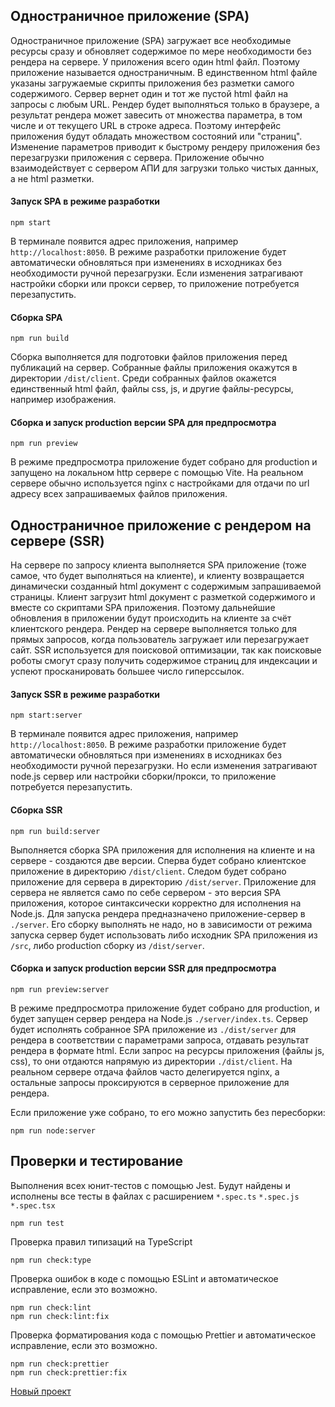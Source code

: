 ## Одностраничное приложение (SPA)

Одностраничное приложение (SPA) загружает все необходимые ресурсы сразу и обновляет содержимое по мере необходимости без рендера на сервере. У приложения всего один html файл. Поэтому приложение называется одностраничным. В единственном html файле указаны загружаемые скрипты приложения без разметки самого содержимого. Сервер вернет один и тот же пустой html файл на запросы с любым URL. Рендер будет выполняться только в браузере, а результат рендера может завесить от множества параметра, в том числе и от текущего URL в строке адреса. Поэтому интерфейс приложения будут обладать множеством состояний или "страниц". Изменение параметров приводит к быстрому рендеру приложения без перезагрузки приложения с сервера. Приложение обычно взаимодействует с сервером АПИ для загрузки только чистых данных, а не html разметки.
#### Запуск SPA в режиме разработки

```
npm start
```

В терминале появится адрес приложения, например `http://localhost:8050`. В режиме разработки приложение будет автоматически обновляться при изменениях в исходниках без необходимости ручной перезагрузки. Если изменения затрагивают настройки сборки или прокси сервер, то приложение потребуется перезапустить.
#### Сборка SPA

```
npm run build
```

Сборка выполняется для подготовки файлов приложения перед публикаций на сервер. Собранные файлы приложения окажутся в директории `/dist/client`. Среди собранных файлов окажется единственный html файл, файлы css, js, и другие файлы-ресурсы, например изображения.
#### Сборка и запуск production версии SPA для предпросмотра 

```
npm run preview
```

В режиме предпросмотра приложение будет собрано для production и запущено на локальном http сервере с помощью  Vite. На реальном сервере обычно используется nginx с настройками для отдачи по url адресу всех запрашиваемых файлов приложения.
## Одностраничное приложение c рендером на сервере (SSR)

На сервере по запросу клиента выполняется SPA приложение (тоже самое, что будет выполняться на клиенте), и клиенту возвращается динамически созданный html документ с содержимым запрашиваемой страницы. Клиент загрузит html документ с разметкой содержимого и вместе со скриптами SPA приложения. Поэтому дальнейшие обновления в приложении будут происходить на клиенте за счёт клиентского рендера. Рендер на сервере выполняется только для прямых запросов, когда пользователь загружает или перезагружает сайт. SSR используется для поисковой оптимизации, так как поисковые роботы смогут сразу получить содержимое страниц для индексации и успеют просканировать большее число гиперссылок.
#### Запуск SSR в режиме разработки

```
npm start:server
```

В терминале появится адрес приложения, например `http://localhost:8050`. В режиме разработки приложение будет автоматически обновляться при изменениях в исходниках без необходимости ручной перезагрузки. Но если изменения затрагивают node.js сервер или настройки сборки/прокси, то приложение потребуется перезапустить.
#### Сборка SSR

```
npm run build:server
```

Выполняется сборка SPA приложения для исполнения на клиенте и на сервере - создаются две версии. Сперва будет собрано клиентское приложение в директорию `/dist/client`. Следом будет собрано приложение для сервера в директорию `/dist/server`. Приложение для сервера не является само по себе сервером - это версия SPA приложения, которое синтаксически корректно для исполнения на Node.js. Для запуска рендера предназначено приложение-сервер в `./server`. Его сборку выполнять не надо, но в зависимости от режима запуска сервер будет использовать либо исходник SPA приложения из `/src`, либо production сборку из `/dist/server`. 
#### Сборка и запуск production версии SSR для предпросмотра

```
npm run preview:server
```

В режиме предпросмотра приложение будет собрано для production, и будет запущен сервер рендера на Node.js `./server/index.ts`. Сервер будет исполнять собранное SPA приложение из `./dist/server` для рендера в соответствии с параметрами запроса, отдавать результат рендера в формате html. Если запрос на ресурсы приложения (файлы js, css), то они отдаются напрямую из директории `./dist/client`. На реальном сервере отдача файлов часто делегируется nginx, а остальные запросы проксируются в серверное приложение для рендера.

Если приложение уже собрано, то его можно запустить без пересборки:

```
npm run node:server
```
## Проверки и тестирование

Выполнения всех юнит-тестов с помощью Jest. Будут найдены и исполнены все тесты в файлах с расширением `*.spec.ts` `*.spec.js` `*.spec.tsx` 

```
npm run test
```

Проверка правил типизаций на TypeScript

```
npm run check:type
```

Проверка ошибок в коде с помощью ESLint и автоматическое исправление, если это возможно.

```
npm run check:lint
npm run check:lint:fix
```

Проверка форматирования кода с помощью Prettier и автоматическое исправление, если это возможно.

```
npm run check:prettier
npm run check:prettier:fix
```

[Новый проект](1.%20Новый%20проект.md)
